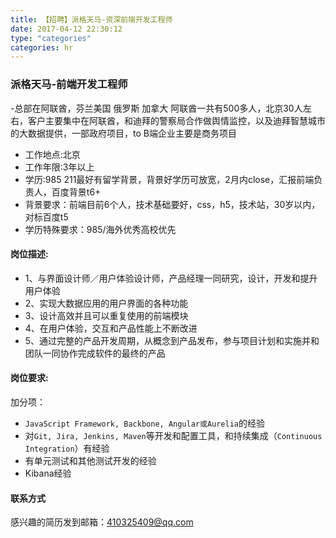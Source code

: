 ```yaml
---
title: 【招聘】派格天马-资深前端开发工程师
date: 2017-04-12 22:30:12
type: "categories"
categories: hr
---
```


### 派格天马-前端开发工程师

-总部在阿联酋，芬兰美国 俄罗斯 加拿大 阿联酋一共有500多人，北京30人左右，客户主要集中在阿联酋，和迪拜的警察局合作做舆情监控，以及迪拜智慧城市的大数据提供，一部政府项目，to B端企业主要是商务项目

- 工作地点:北京
- 工作年限:3年以上
- 学历:985 211最好有留学背景，背景好学历可放宽，2月内close，汇报前端负责人，百度背景t6+
- 背景要求：前端目前6个人，技术基础要好，css，h5，技术站，30岁以内，对标百度t5
- 学历特殊要求：985/海外优秀高校优先

#### 岗位描述:
- 1、与界面设计师／用户体验设计师，产品经理一同研究，设计，开发和提升用户体验
- 2、实现大数据应用的用户界面的各种功能
- 3、设计高效并且可以重复使用的前端模块
- 4、在用户体验，交互和产品性能上不断改进
- 5、通过完整的产品开发周期，从概念到产品发布，参与项目计划和实施并和团队一同协作完成软件的最终的产品


#### 岗位要求:
加分项：
-  `JavaScript Framework, Backbone, Angular或Aurelia`的经验
-  对`Git, Jira, Jenkins, Maven`等开发和配置工具，和持续集成（`Continuous Integration`）有经验
- 有单元测试和其他测试开发的经验
- Kibana经验

#### 联系方式
感兴趣的简历发到邮箱：410325409@qq.com